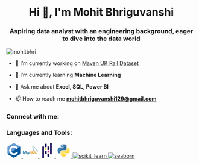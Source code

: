 <h1 align="center">Hi 👋, I'm Mohit Bhriguvanshi</h1>
<h3 align="center">Aspiring data analyst with an engineering background, eager to dive into the data world</h3>

<p align="left"> <img src="https://komarev.com/ghpvc/?username=mohitbhri&label=Profile%20views&color=0e75b6&style=flat" alt="mohitbhri" /> </p>

- 🔭 I’m currently working on [Maven UK Rail Dataset](https://app.powerbi.com/groups/me/reports/c4160003-7ed3-4abd-aee7-4c9e9ad3fe02/bc3560653fd40f965783?experience=power-bi)

- 🌱 I’m currently learning **Machine Learning**

- 💬 Ask me about **Excel, SQL, Power BI**

- 📫 How to reach me **mohitbhriguvanshi129@gmail.com**

<h3 align="left">Connect with me:</h3>
<p align="left">
</p>

<h3 align="left">Languages and Tools:</h3>
<p align="left"> <a href="https://www.cprogramming.com/" target="_blank" rel="noreferrer"> <img src="https://raw.githubusercontent.com/devicons/devicon/master/icons/c/c-original.svg" alt="c" width="40" height="40"/> </a> <a href="https://www.mysql.com/" target="_blank" rel="noreferrer"> <img src="https://raw.githubusercontent.com/devicons/devicon/master/icons/mysql/mysql-original-wordmark.svg" alt="mysql" width="40" height="40"/> </a> <a href="https://pandas.pydata.org/" target="_blank" rel="noreferrer"> <img src="https://raw.githubusercontent.com/devicons/devicon/2ae2a900d2f041da66e950e4d48052658d850630/icons/pandas/pandas-original.svg" alt="pandas" width="40" height="40"/> </a> <a href="https://www.python.org" target="_blank" rel="noreferrer"> <img src="https://raw.githubusercontent.com/devicons/devicon/master/icons/python/python-original.svg" alt="python" width="40" height="40"/> </a> <a href="https://scikit-learn.org/" target="_blank" rel="noreferrer"> <img src="https://upload.wikimedia.org/wikipedia/commons/0/05/Scikit_learn_logo_small.svg" alt="scikit_learn" width="40" height="40"/> </a> <a href="https://seaborn.pydata.org/" target="_blank" rel="noreferrer"> <img src="https://seaborn.pydata.org/_images/logo-mark-lightbg.svg" alt="seaborn" width="40" height="40"/> </a> </p>
